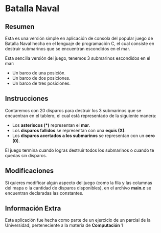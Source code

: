 # Batalla Naval

## Resumen
Esta es una versión simple en aplicación de consola del popular juego de Batalla Naval hecha en el lenguaje de programación C, el cual consiste en destruir submarinos que se encuentran escondidos en el mar.

Esta sencilla versión del juego, tenemos 3 submarinos escondidos en el mar:
* Un barco de una posición.
* Un barco de dos posiciones.
* Un barco de tres posiciones.

## Instrucciones 
Contaremos con 20 disparos para destruir los 3 submarinos que se encuentran en el tablero, el cual está representado de la siguiente manera:
* Los **asteriscos (*)** representan el **mar**.
* Los **disparos fallidos** se representan con una **equis (X)**.
* Los **disparos acertados a los submarinos** se representan con un **cero (0)**.

El juego termina cuando logras destruir todos los submarinos o cuando te quedas sin disparos.

## Modificaciones
Si quieres modificar algún aspecto del juego (como la fila y las columnas del mapa o la cantidad de disparos disponibles), en el archivo **main.c** se encuentran declaradas las constantes.

## Información Extra
Esta aplicación fue hecha como parte de un ejercicio de un parcial de la Universidad, perteneciente a la materia de **Computación 1**